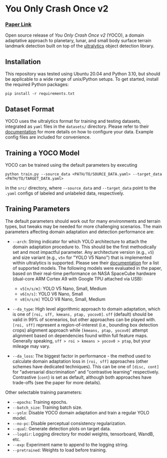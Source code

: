 # You Only Crash Once v2

### [Paper Link](https://arxiv.org/abs/2501.13725)

Open source release of *You Only Crash Once v2* (YOCO), a domain adaptative approach to planetary, lunar, and small body surface terrain landmark detection built on top of the [ultralytics](https://github.com/ultralytics/ultralytics) object detection library.

## Installation
This repository was tested using Ubuntu 20.04 and Python 3.10, but should be applicable to a wide range of unix/Python setups. To get started, install the required Python packages:
```
pip install -r requirements.txt
```
## Dataset Format
YOCO uses the ultralytics format for training and testing datasets, integrated as `yaml` files in the `datasets/` directory. Please refer to their [documentation](https://docs.ultralytics.com/datasets/detect/) for more details on how to configure your data. Example config files are included for convenience.

## Training a YOCO Model
YOCO can be trained using the default parameters by executing
```
python train.py --source_data <PATH/TO/SOURCE_DATA.yaml> --target_data <PATH/TO/TARGET_DATA.yaml>
``` 
in the `src/` directory, where `--source_data` and `--target_data` point to the `.yaml` configs of labeled and unlabeled data, respectively.


## Training Parameters
The default parameters should work out for many environments and terrain types, but tweaks may be needed for more challenging scenarios. The main parameters affecting domain adaptation and detection performance are:

* `--arch`: String indicator for which YOLO architecture to attach the domain adaptation procedure to. This should be the first methodically set and most impactful parameter. Any architecture version (e.g., `v5`) and size variant (e.g., `v5n` for "YOLO V5 Nano") that is implemented within ultralytics is supported. Please see their [documentation](https://docs.ultralytics.com/models/) for a list of supported models. The following models were evaluated in the paper, based on their real-time performance on NASA SpaceCube hardware (dual-core ARM Cortex A9 with Google TPU attached via USB):
  * `v5[n/s/m]`: YOLO V5 Nano, Small, Medium
  * `v6[n/s]`: YOLO V6 Nano, Small
  * `v8[n/s/m]` YOLO V8 Nano, Small, Medium

* `--da_type`: High level algorithmic approach to domain adaptation, which is one of `[roi, sff, kmeans, ptap, yocov0]`. `sff` (default) should be valid in 99% of scenearios, but other approaches can be played with. `[roi, sff]` represent a region-of-interest (i.e., bounding box detection crops) alignment approach while `[kmeans, ptap, yocov0]` attempt alignment based on dependencies found within full feature maps. Generally speaking, `sff > roi > kmeans > yocov0 > ptap`, but your mileage may vary.
* `--da_loss`: The biggest factor in performance - the method used to calculate domain adaptation loss in `[roi, sff]` approaches (other schemes have dedicated techniques). This can be one of `[disc, cont]` for "adversarial discrimination" and "contrastive learning" respectively. Contrastive (`cont`) is set as default, although both approaches have trade-offs (see the paper for more details).

Other selectable training parameters:

* `--epochs`: Training epochs.
* `--batch_size`: Training batch size.
* `--yolo`: Disable YOCO domain adaptation and train a regular YOLO model.
* `--no-pc`: Disable perceptual consistency regularization.
* `--qual`: Generate detection plots on target data.
* `--logdir`: Logging directory for model weights, tensorboard, WandB, etc.
* `--exp`: Experiment name to append to the logging string.
* `--pretrained`: Weights to load before training.
